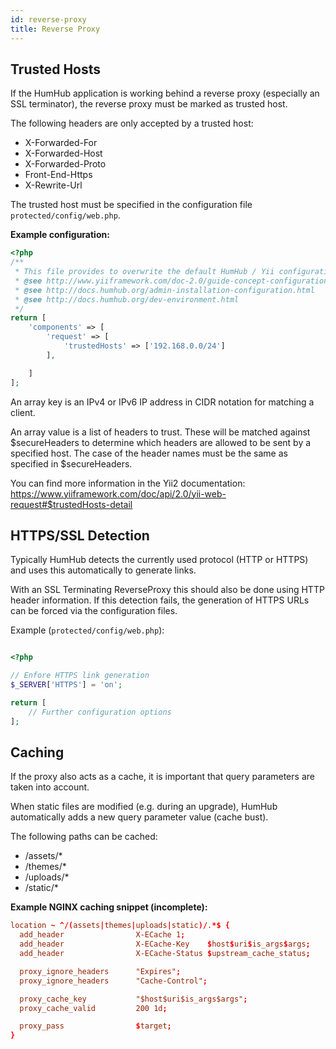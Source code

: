 ```yaml
---
id: reverse-proxy
title: Reverse Proxy
---
```


Trusted Hosts
-------------

If the HumHub application is working behind a reverse proxy (especially an SSL terminator), the reverse proxy must be marked as trusted host.

The following headers are only accepted by a trusted host:

- X-Forwarded-For
- X-Forwarded-Host
- X-Forwarded-Proto
- Front-End-Https
- X-Rewrite-Url

The trusted host must be specified in the configuration file ``protected/config/web.php``.

**Example configuration:**

```php
<?php
/**
 * This file provides to overwrite the default HumHub / Yii configuration by your local Web environments
 * @see http://www.yiiframework.com/doc-2.0/guide-concept-configurations.html
 * @see http://docs.humhub.org/admin-installation-configuration.html
 * @see http://docs.humhub.org/dev-environment.html
 */
return [
    'components' => [
        'request' => [
            'trustedHosts' => ['192.168.0.0/24']
        ],

    ]
];

``` 

An array key is an IPv4 or IPv6 IP address in CIDR notation for matching a client.

An array value is a list of headers to trust. These will be matched against $secureHeaders to determine which headers are allowed to be sent by a specified host. The case of the header names must be the same as specified in $secureHeaders.

You can find more information in the Yii2 documentation: https://www.yiiframework.com/doc/api/2.0/yii-web-request#$trustedHosts-detail

HTTPS/SSL Detection
-------------------

Typically HumHub detects the currently used protocol (HTTP or HTTPS) and uses this automatically to generate links.

With an SSL Terminating ReverseProxy this should also be done using HTTP header information. If this detection fails, the generation of HTTPS URLs can be forced via the configuration files.

Example (`protected/config/web.php`): 

```php

<?php

// Enfore HTTPS link generation
$_SERVER['HTTPS'] = 'on';

return [
    // Further configuration options
];
```


Caching
-------

If the proxy also acts as a cache, it is important that query parameters are taken into account.

When static files are modified (e.g. during an upgrade), HumHub automatically adds a new query parameter value (cache bust).

The following paths can be cached:

- /assets/*
- /themes/*
- /uploads/*
- /static/*

**Example NGINX caching snippet (incomplete):**

```conf
location ~ ^/(assets|themes|uploads|static)/.*$ {
  add_header                X-ECache 1;
  add_header                X-ECache-Key    $host$uri$is_args$args;
  add_header                X-ECache-Status $upstream_cache_status;

  proxy_ignore_headers      "Expires";
  proxy_ignore_headers      "Cache-Control";

  proxy_cache_key           "$host$uri$is_args$args";
  proxy_cache_valid         200 1d;

  proxy_pass                $target;
}
```
